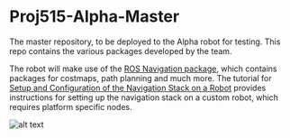 # Proj515-Alpha-Master
The master repository, to be deployed to the Alpha robot for testing. This repo contains the various packages developed by the team.

The robot will make use of the [ROS Navigation package](http://wiki.ros.org/navigation), which contains packages for costmaps, path planning and much more. The tutorial for [Setup and Configuration of the Navigation Stack on a Robot](http://wiki.ros.org/navigation/Tutorials/RobotSetup) provides instructions for setting up the navigation stack on a custom robot, which requires platform specific nodes.


![alt text](http://wiki.ros.org/navigation/Tutorials/RobotSetup?action=AttachFile&do=get&target=overview_tf.png)
